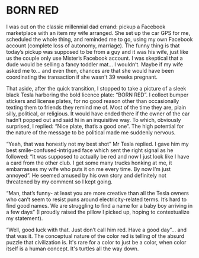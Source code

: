 # BORN RED

I was out on the classic millennial dad errand: pickup a Facebook marketplace with an item my wife arranged. She set up the car GPS for me, scheduled the whole thing, and reminded me to go, using my own Facebook account (complete loss of autonomy, marriage). The funny thing is that today’s pickup was supposed to be from a guy and it was his wife, just like us the couple only use Mister’s Facebook account. I was skeptical that a dude would be selling a fancy toddler mat… I wouldn’t. Maybe if my wife asked me to... and even then, chances are that she would have been coordinating the transaction if she wasn't 39 weeks pregnant.

That aside, after the quick transition, I stopped to take a picture of a sleek black Tesla harboring the bold licence plate: “BORN RED”. I collect bumper stickers and license plates, for no good reason other than occasionally texting them to friends they remind me of. Most of the time they are, plain silly, political, or religious. It would have ended there if the owner of the car hadn’t popped out and said hi in an inquisitive way. To which, obviously surprised, I replied: “Nice plate, that’s a good one”. The high potential for the nature of the message to be political made me suddenly nervous.

“Yeah, that was honestly not my best shot” Mr Tesla replied. I gave him my best smile-confused-intrigued face which sent the right signal as he followed: “It was supposed to actually be red and now I just look like I have a card from the other club. I get some many trucks honking at me, it embarrasses my wife who puts it on me every time. By now I’m just annoyed”. He seemed amused by his own story and definitely not threatened by my comment so I kept going.

“Man, that’s funny- at least you are more creative than all the Tesla owners who can’t seem to resist puns around electricity-related terms. It’s hard to find good names. We are struggling to find a name for a baby boy arriving in a few days” (I proudly raised the pillow I picked up, hoping to contextualize my statement).

“Well, good luck with that. Just don’t call him red. Have a good day”… and that was it. The conceptual nature of the color red is telling of the absurd puzzle that civilization is. It's rare for a color to just be a color, when color itself is a human concept. It's turtles all the way down.